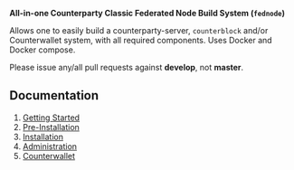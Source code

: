 **All-in-one Counterparty Classic Federated Node Build System (`fednode`)**

Allows one to easily build a counterparty-server, `counterblock` and/or Counterwallet system, with all required components. Uses Docker and Docker compose.

Please issue any/all pull requests against **develop**, not **master**.

## Documentation

1. [Getting Started](./docs/01-getting-started.md)
1. [Pre-Installation](./docs/02-pre-installation.md)
1. [Installation](./docs/03-installation.md)
1. [Administration](./docs/04-administration.md)
1. [Counterwallet](./docs/05-counterwallet.md)
